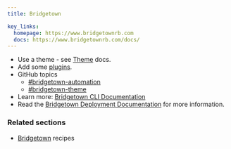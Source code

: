 ```yaml
---
title: Bridgetown

key_links:
  homepage: https://www.bridgetownrb.com
  docs: https://www.bridgetownrb.com/docs/
---
```


- Use a theme - see [Theme](https://www.bridgetownrb.com/docs/themes) docs.
- Add some [plugins](https://www.bridgetownrb.com/plugins/).
- GitHub topics
    - [#bridgetown-automation](https://github.com/topics/bridgetown-automation)
    - [#bridgetown-theme](https://github.com/topics/bridgetown-theme)
- Learn more: [Bridgetown CLI Documentation](https://www.bridgetownrb.com/docs/command-line-usage)
- Read the [Bridgetown Deployment Documentation](https://www.bridgetownrb.com/docs/deployment) for more information.

### Related sections

- [Bridgetown](https://michaelcurrin.github.io/code-cookbook/recipes/ruby/gems/bridgetown.html) recipes
